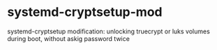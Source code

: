# systemd-cryptsetup-mod
systemd-cryptsetup modification: unlocking truecrypt or luks volumes during boot, without askig password twice
